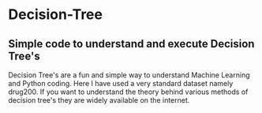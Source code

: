 # Decision-Tree
## Simple code to understand and execute Decision Tree's

Decision Tree's are a fun and simple way to understand Machine Learning and Python coding.
Here I have used a very standard dataset namely drug200. 
If you want to understand the theory behind various methods of decision tree's they are widely available on the internet. 
